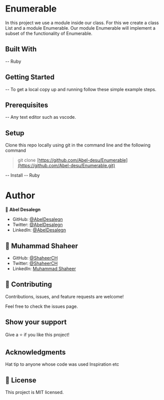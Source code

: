 # Enumerable
In this project we use a module inside our class. For this we create a class List and a module Enumerable. Our module Enumerable will implement a subset of the functionality of Enumerable.

## Built With
-- Ruby


## Getting Started

-- To get a local copy up and running follow these simple example steps.

## Prerequisites

-- Any text editor such as vscode.

## Setup

Clone this repo locally using git in the command line and the following command
> git clone [https://github.com/Abel-desu/Enumerable](https://github.com/Abel-desu/Enumerable.git)

-- Install -- Ruby

# Author

👤 **Abel Desalegn**

- GitHub: [@AbelDesalegn](https://github.com/Abel-desu)
- Twitter: [@AbelDesalegn](https://twitter.com/abeldesalegn97)
- LinkedIn: [@AbelDesalegn](https://www.linkedin.com/in/abel-desalegn)

## 👤 Muhammad Shaheer

- GitHub: [@ShaheerCH](https://github.com/ShaheerCH)
- Twitter: [@ShaheerCH](https://twitter.com/Shaheer_choudry)
- LinkedIn: [Muhammad Shaheer](https://www.linkedin.com/in/shaheerch/)

## 🤝 Contributing
Contributions, issues, and feature requests are welcome!

Feel free to check the issues page.

## Show your support
Give a ⭐️ if you like this project!

## Acknowledgments
Hat tip to anyone whose code was used
Inspiration
etc
## 📝 License
This project is MIT licensed.
